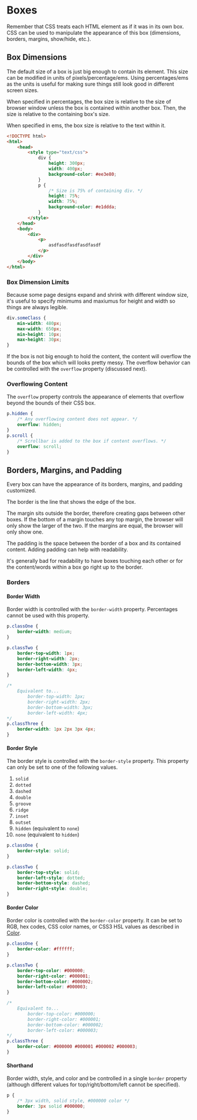 # Boxes
Remember that CSS treats each HTML element as if it was in its own box. CSS can be used to manipulate the appearance of this box (dimensions, borders, margins, show/hide, etc.).

## Box Dimensions
The default size of a box is just big enough to contain its element. This size can be modified in units of pixels/percentage/ems. Using percentages/ems as the units is useful for making sure things still look good in different screen sizes.

When specified in percentages, the box size is relative to the size of browser window unless the box is contained within another box. Then, the size is relative to the containing box's size.

When specified in ems, the box size is relative to the text within it.

```html
<!DOCTYPE html>
<html>
    <head>
        <style type="text/css">
            div {
                height: 300px;
                width: 400px;
                background-color: #ee3e80;
            }
            p {
                /* Size is 75% of containing div. */
                height: 75%;
                width: 75%;
                background-color: #e1ddda;
            }
        </style>
    </head>
    <body>
        <div>
            <p>
                asdfasdfasdfasdfasdf
            </p>
        </div>
    </body>
</html>
```

### Box Dimension Limits
Because some page designs expand and shrink with different window size, it's useful to specify minimums and maxiumus for height and width so things are always legible.
```css
div.someClass {
    min-width: 480px;
    max-width: 650px;
    min-height: 10px;
    max-height: 30px;
}
```

If the box is not big enough to hold the content, the content will overflow the bounds of the box which will looks pretty messy. The overflow behavior can be controlled with the `overflow` property (discussed next).

### Overflowing Content
The `overflow` property controls the appearance of elements that overflow beyond the bounds of their CSS box.
```css
p.hidden {
    /* Any overflowing content does not appear. */
    overflow: hidden;
}
p.scroll {
    /* Scrollbar is added to the box if content overflows. */
    overflow: scroll;
}
```

## Borders, Margins, and Padding
Every box can have the appearance of its borders, margins, and padding customized.

The border is the line that shows the edge of the box.

The margin sits outside the border, therefore creating gaps between other boxes. If the bottom of a margin touches any top margin, the browser will only show the larger of the two. If the margins are equal, the browser will only show one.

The padding is the space between the border of a box and its contained content. Adding padding can help with readability.

It's generally bad for readability to have boxes touching each other or for the content/words within a box go right up to the border.

### Borders
#### Border Width
Border width is controlled with the `border-width` property. Percentages cannot be used with this property.
```css
p.classOne {
    border-width: medium;
}

p.classTwo {
    border-top-width: 1px;
    border-right-width: 2px;
    border-bottom-width: 3px;
    border-left-width: 4px;
}

/*
    Equivalent to...
        border-top-width: 1px;
        border-right-width: 2px;
        border-bottom-width: 3px;
        border-left-width: 4px;
*/
p.classThree {
    border-width: 1px 2px 3px 4px;
}
```

#### Border Style
The border style is controlled with the `border-style` property. This property can only be set to one of the following values.
1. `solid`
1. `dotted`
1. `dashed`
1. `double`
1. `groove`
1. `ridge`
1. `inset`
1. `outset`
1. `hidden` (equivalent to `none`)
1. `none` (equivalent to `hidden`)

```css
p.classOne {
    border-style: solid;
}

p.classTwo {
    border-top-style: solid;
    border-left-style: dotted;
    border-bottom-style: dashed;
    border-right-style: double;
}
```

#### Border Color
Border color is controlled with the `border-color` property. It can be set to RGB, hex codes, CSS color names, or CSS3 HSL values as described in [Color](color.md).

```css
p.classOne {
    border-color: #ffffff;
}

p.classTwo {
    border-top-color: #000000;
    border-right-color: #000001;
    border-bottom-color: #000002;
    border-left-color: #000003;
}

/*
    Equivalent to...
        border-top-color: #000000;
        border-right-color: #000001;
        border-bottom-color: #000002;
        border-left-color: #000003;
*/
p.classThree {
    border-color: #000000 #000001 #000002 #000003;
}
```

#### Shorthand
Border width, style, and color and be controlled in a single `border` property (although different values for top/right/bottom/left cannot be specified).
```css
p {
    /* 3px width, solid style, #000000 color */
    border: 3px solid #000000;
}
```
